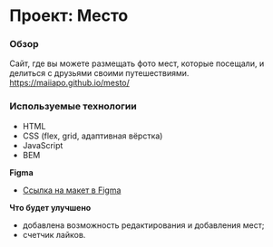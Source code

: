 # Проект: Место

### Обзор

Сайт, где вы можете размещать фото мест, которые посещали, и делиться с друзьями своими путешествиями.
https://maiiapo.github.io/mesto/

### Используемые технологии
* HTML
* CSS (flex, grid, адаптивная вёрстка)
* JavaScript
* BEM

**Figma**
* [Ссылка на макет в Figma](https://www.figma.com/file/2cn9N9jSkmxD84oJik7xL7/JavaScript.-Sprint-4?node-id=0%3A1)

**Что будет улучшено**
* добавлена возможность редактирования и добавления мест;
* счетчик лайков.

